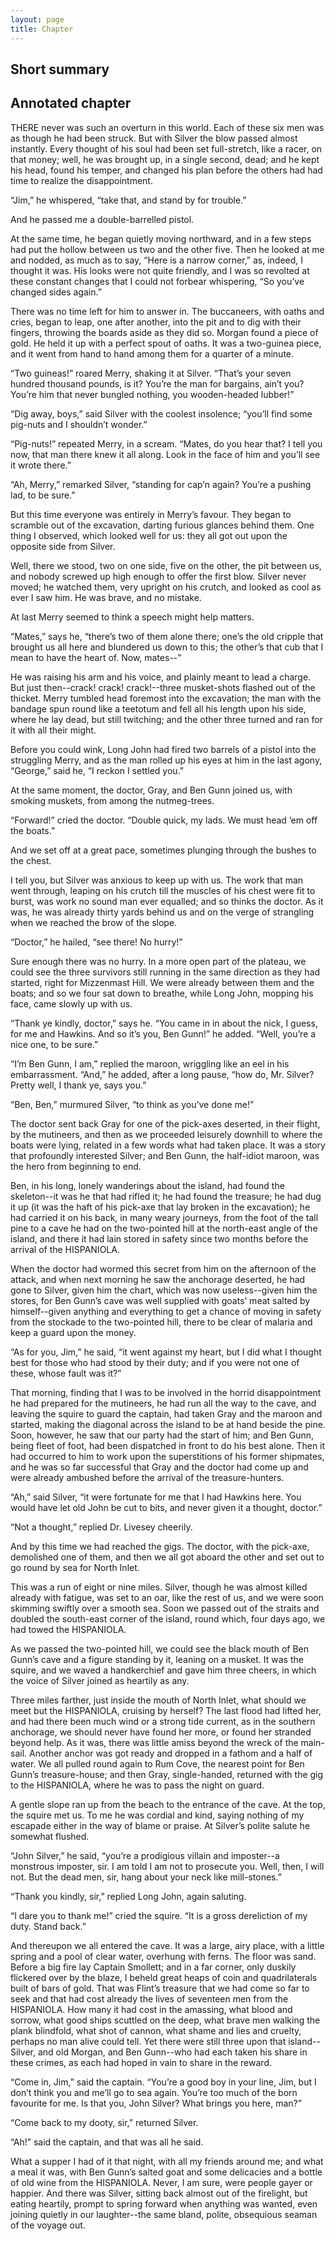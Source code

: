 ```yaml
---
layout: page
title: Chapter
---
```

## Short summary  

## Annotated chapter  
THERE never was such an overturn in this world. Each of these six men
was as though he had been struck. But with Silver the blow passed almost
instantly. Every thought of his soul had been set full-stretch, like a
racer, on that money; well, he was brought up, in a single second, dead;
and he kept his head, found his temper, and changed his plan before the
others had had time to realize the disappointment.

“Jim,” he whispered, “take that, and stand by for trouble.”

And he passed me a double-barrelled pistol.

At the same time, he began quietly moving northward, and in a few steps
had put the hollow between us two and the other five. Then he looked at
me and nodded, as much as to say, “Here is a narrow corner,” as, indeed,
I thought it was. His looks were not quite friendly, and I was so
revolted at these constant changes that I could not forbear whispering,
“So you’ve changed sides again.”

There was no time left for him to answer in. The buccaneers, with oaths
and cries, began to leap, one after another, into the pit and to dig
with their fingers, throwing the boards aside as they did so. Morgan
found a piece of gold. He held it up with a perfect spout of oaths. It
was a two-guinea piece, and it went from hand to hand among them for a
quarter of a minute.

“Two guineas!” roared Merry, shaking it at Silver. “That’s your seven
hundred thousand pounds, is it? You’re the man for bargains, ain’t you?
You’re him that never bungled nothing, you wooden-headed lubber!”

“Dig away, boys,” said Silver with the coolest insolence; “you’ll find
some pig-nuts and I shouldn’t wonder.”

“Pig-nuts!” repeated Merry, in a scream. “Mates, do you hear that? I
tell you now, that man there knew it all along. Look in the face of him
and you’ll see it wrote there.”

“Ah, Merry,” remarked Silver, “standing for cap’n again? You’re a
pushing lad, to be sure.”

But this time everyone was entirely in Merry’s favour. They began to
scramble out of the excavation, darting furious glances behind them. One
thing I observed, which looked well for us: they all got out upon the
opposite side from Silver.

Well, there we stood, two on one side, five on the other, the pit
between us, and nobody screwed up high enough to offer the first blow.
Silver never moved; he watched them, very upright on his crutch, and
looked as cool as ever I saw him. He was brave, and no mistake.

At last Merry seemed to think a speech might help matters.

“Mates,” says he, “there’s two of them alone there; one’s the old
cripple that brought us all here and blundered us down to this; the
other’s that cub that I mean to have the heart of. Now, mates--”

He was raising his arm and his voice, and plainly meant to lead a
charge. But just then--crack! crack! crack!--three musket-shots flashed
out of the thicket. Merry tumbled head foremost into the excavation; the
man with the bandage spun round like a teetotum and fell all his length
upon his side, where he lay dead, but still twitching; and the other
three turned and ran for it with all their might.

Before you could wink, Long John had fired two barrels of a pistol into
the struggling Merry, and as the man rolled up his eyes at him in the
last agony, “George,” said he, “I reckon I settled you.”

At the same moment, the doctor, Gray, and Ben Gunn joined us, with
smoking muskets, from among the nutmeg-trees.

“Forward!” cried the doctor. “Double quick, my lads. We must head ’em
off the boats.”

And we set off at a great pace, sometimes plunging through the bushes to
the chest.

I tell you, but Silver was anxious to keep up with us. The work that man
went through, leaping on his crutch till the muscles of his chest were
fit to burst, was work no sound man ever equalled; and so thinks the
doctor. As it was, he was already thirty yards behind us and on the
verge of strangling when we reached the brow of the slope.

“Doctor,” he hailed, “see there! No hurry!”

Sure enough there was no hurry. In a more open part of the plateau, we
could see the three survivors still running in the same direction as
they had started, right for Mizzenmast Hill. We were already between
them and the boats; and so we four sat down to breathe, while Long John,
mopping his face, came slowly up with us.

“Thank ye kindly, doctor,” says he. “You came in in about the nick, I
guess, for me and Hawkins. And so it’s you, Ben Gunn!” he added. “Well,
you’re a nice one, to be sure.”

“I’m Ben Gunn, I am,” replied the maroon, wriggling like an eel in his
embarrassment. “And,” he added, after a long pause, “how do, Mr. Silver?
Pretty well, I thank ye, says you.”

“Ben, Ben,” murmured Silver, “to think as you’ve done me!”

The doctor sent back Gray for one of the pick-axes deserted, in their
flight, by the mutineers, and then as we proceeded leisurely downhill to
where the boats were lying, related in a few words what had taken place.
It was a story that profoundly interested Silver; and Ben Gunn, the
half-idiot maroon, was the hero from beginning to end.

Ben, in his long, lonely wanderings about the island, had found the
skeleton--it was he that had rifled it; he had found the treasure; he
had dug it up (it was the haft of his pick-axe that lay broken in the
excavation); he had carried it on his back, in many weary journeys, from
the foot of the tall pine to a cave he had on the two-pointed hill at
the north-east angle of the island, and there it had lain stored in
safety since two months before the arrival of the HISPANIOLA.

When the doctor had wormed this secret from him on the afternoon of the
attack, and when next morning he saw the anchorage deserted, he had gone
to Silver, given him the chart, which was now useless--given him the
stores, for Ben Gunn’s cave was well supplied with goats’ meat salted
by himself--given anything and everything to get a chance of moving in
safety from the stockade to the two-pointed hill, there to be clear of
malaria and keep a guard upon the money.

“As for you, Jim,” he said, “it went against my heart, but I did what I
thought best for those who had stood by their duty; and if you were not
one of these, whose fault was it?”

That morning, finding that I was to be involved in the horrid
disappointment he had prepared for the mutineers, he had run all the way
to the cave, and leaving the squire to guard the captain, had taken Gray
and the maroon and started, making the diagonal across the island to be
at hand beside the pine. Soon, however, he saw that our party had the
start of him; and Ben Gunn, being fleet of foot, had been dispatched in
front to do his best alone. Then it had occurred to him to work upon the
superstitions of his former shipmates, and he was so far successful that
Gray and the doctor had come up and were already ambushed before the
arrival of the treasure-hunters.

“Ah,” said Silver, “it were fortunate for me that I had Hawkins here.
You would have let old John be cut to bits, and never given it a
thought, doctor.”

“Not a thought,” replied Dr. Livesey cheerily.

And by this time we had reached the gigs. The doctor, with the pick-axe,
demolished one of them, and then we all got aboard the other and set out
to go round by sea for North Inlet.

This was a run of eight or nine miles. Silver, though he was almost
killed already with fatigue, was set to an oar, like the rest of us, and
we were soon skimming swiftly over a smooth sea. Soon we passed out
of the straits and doubled the south-east corner of the island, round
which, four days ago, we had towed the HISPANIOLA.

As we passed the two-pointed hill, we could see the black mouth of Ben
Gunn’s cave and a figure standing by it, leaning on a musket. It was the
squire, and we waved a handkerchief and gave him three cheers, in which
the voice of Silver joined as heartily as any.

Three miles farther, just inside the mouth of North Inlet, what should
we meet but the HISPANIOLA, cruising by herself? The last flood had
lifted her, and had there been much wind or a strong tide current, as
in the southern anchorage, we should never have found her more, or found
her stranded beyond help. As it was, there was little amiss beyond the
wreck of the main-sail. Another anchor was got ready and dropped in a
fathom and a half of water. We all pulled round again to Rum Cove,
the nearest point for Ben Gunn’s treasure-house; and then Gray,
single-handed, returned with the gig to the HISPANIOLA, where he was to
pass the night on guard.

A gentle slope ran up from the beach to the entrance of the cave. At the
top, the squire met us. To me he was cordial and kind, saying nothing
of my escapade either in the way of blame or praise. At Silver’s polite
salute he somewhat flushed.

“John Silver,” he said, “you’re a prodigious villain and imposter--a
monstrous imposter, sir. I am told I am not to prosecute you. Well,
then, I will not. But the dead men, sir, hang about your neck like
mill-stones.”

“Thank you kindly, sir,” replied Long John, again saluting.

“I dare you to thank me!” cried the squire. “It is a gross dereliction
of my duty. Stand back.”

And thereupon we all entered the cave. It was a large, airy place, with
a little spring and a pool of clear water, overhung with ferns. The
floor was sand. Before a big fire lay Captain Smollett; and in a far
corner, only duskily flickered over by the blaze, I beheld great heaps
of coin and quadrilaterals built of bars of gold. That was Flint’s
treasure that we had come so far to seek and that had cost already the
lives of seventeen men from the HISPANIOLA. How many it had cost in the
amassing, what blood and sorrow, what good ships scuttled on the deep,
what brave men walking the plank blindfold, what shot of cannon, what
shame and lies and cruelty, perhaps no man alive could tell. Yet there
were still three upon that island--Silver, and old Morgan, and Ben
Gunn--who had each taken his share in these crimes, as each had hoped in
vain to share in the reward.

“Come in, Jim,” said the captain. “You’re a good boy in your line, Jim,
but I don’t think you and me’ll go to sea again. You’re too much of the
born favourite for me. Is that you, John Silver? What brings you here,
man?”

“Come back to my dooty, sir,” returned Silver.

“Ah!” said the captain, and that was all he said.

What a supper I had of it that night, with all my friends around me; and
what a meal it was, with Ben Gunn’s salted goat and some delicacies and
a bottle of old wine from the HISPANIOLA. Never, I am sure, were people
gayer or happier. And there was Silver, sitting back almost out of the
firelight, but eating heartily, prompt to spring forward when anything
was wanted, even joining quietly in our laughter--the same bland,
polite, obsequious seaman of the voyage out.